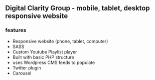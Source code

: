 ## Digital Clarity Group - mobile, tablet, desktop responsive website

### features
- Responsive website (phone, tablet, computer)
- SASS
- Custom Youtube Playlist player
- Built with basic PHP structure
- uses Wordpress CMS feeds to populate
- Twitter plugin
- Carousel
